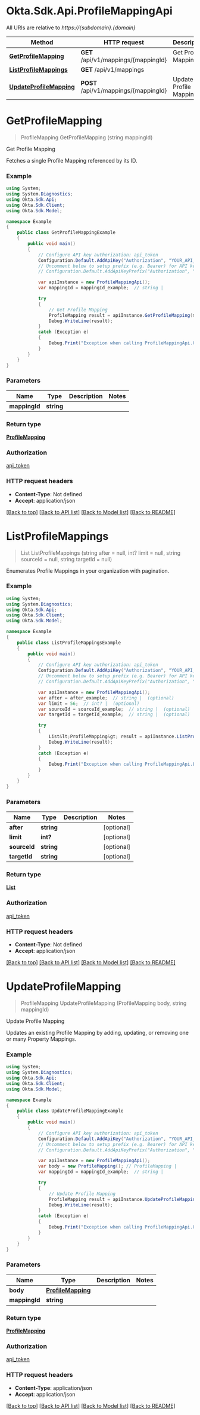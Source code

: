 # Okta.Sdk.Api.ProfileMappingApi

All URIs are relative to *https://{subdomain}.{domain}*

Method | HTTP request | Description
------------- | ------------- | -------------
[**GetProfileMapping**](ProfileMappingApi.md#getprofilemapping) | **GET** /api/v1/mappings/{mappingId} | Get Profile Mapping
[**ListProfileMappings**](ProfileMappingApi.md#listprofilemappings) | **GET** /api/v1/mappings | 
[**UpdateProfileMapping**](ProfileMappingApi.md#updateprofilemapping) | **POST** /api/v1/mappings/{mappingId} | Update Profile Mapping

<a name="getprofilemapping"></a>
# **GetProfileMapping**
> ProfileMapping GetProfileMapping (string mappingId)

Get Profile Mapping

Fetches a single Profile Mapping referenced by its ID.

### Example
```csharp
using System;
using System.Diagnostics;
using Okta.Sdk.Api;
using Okta.Sdk.Client;
using Okta.Sdk.Model;

namespace Example
{
    public class GetProfileMappingExample
    {
        public void main()
        {
            // Configure API key authorization: api_token
            Configuration.Default.AddApiKey("Authorization", "YOUR_API_KEY");
            // Uncomment below to setup prefix (e.g. Bearer) for API key, if needed
            // Configuration.Default.AddApiKeyPrefix("Authorization", "Bearer");

            var apiInstance = new ProfileMappingApi();
            var mappingId = mappingId_example;  // string | 

            try
            {
                // Get Profile Mapping
                ProfileMapping result = apiInstance.GetProfileMapping(mappingId);
                Debug.WriteLine(result);
            }
            catch (Exception e)
            {
                Debug.Print("Exception when calling ProfileMappingApi.GetProfileMapping: " + e.Message );
            }
        }
    }
}
```

### Parameters

Name | Type | Description  | Notes
------------- | ------------- | ------------- | -------------
 **mappingId** | **string**|  | 

### Return type

[**ProfileMapping**](ProfileMapping.md)

### Authorization

[api_token](../README.md#api_token)

### HTTP request headers

 - **Content-Type**: Not defined
 - **Accept**: application/json

[[Back to top]](#) [[Back to API list]](../README.md#documentation-for-api-endpoints) [[Back to Model list]](../README.md#documentation-for-models) [[Back to README]](../README.md)
<a name="listprofilemappings"></a>
# **ListProfileMappings**
> List<ProfileMapping> ListProfileMappings (string after = null, int? limit = null, string sourceId = null, string targetId = null)



Enumerates Profile Mappings in your organization with pagination.

### Example
```csharp
using System;
using System.Diagnostics;
using Okta.Sdk.Api;
using Okta.Sdk.Client;
using Okta.Sdk.Model;

namespace Example
{
    public class ListProfileMappingsExample
    {
        public void main()
        {
            // Configure API key authorization: api_token
            Configuration.Default.AddApiKey("Authorization", "YOUR_API_KEY");
            // Uncomment below to setup prefix (e.g. Bearer) for API key, if needed
            // Configuration.Default.AddApiKeyPrefix("Authorization", "Bearer");

            var apiInstance = new ProfileMappingApi();
            var after = after_example;  // string |  (optional) 
            var limit = 56;  // int? |  (optional) 
            var sourceId = sourceId_example;  // string |  (optional) 
            var targetId = targetId_example;  // string |  (optional) 

            try
            {
                List&lt;ProfileMapping&gt; result = apiInstance.ListProfileMappings(after, limit, sourceId, targetId);
                Debug.WriteLine(result);
            }
            catch (Exception e)
            {
                Debug.Print("Exception when calling ProfileMappingApi.ListProfileMappings: " + e.Message );
            }
        }
    }
}
```

### Parameters

Name | Type | Description  | Notes
------------- | ------------- | ------------- | -------------
 **after** | **string**|  | [optional] 
 **limit** | **int?**|  | [optional] 
 **sourceId** | **string**|  | [optional] 
 **targetId** | **string**|  | [optional] 

### Return type

[**List<ProfileMapping>**](ProfileMapping.md)

### Authorization

[api_token](../README.md#api_token)

### HTTP request headers

 - **Content-Type**: Not defined
 - **Accept**: application/json

[[Back to top]](#) [[Back to API list]](../README.md#documentation-for-api-endpoints) [[Back to Model list]](../README.md#documentation-for-models) [[Back to README]](../README.md)
<a name="updateprofilemapping"></a>
# **UpdateProfileMapping**
> ProfileMapping UpdateProfileMapping (ProfileMapping body, string mappingId)

Update Profile Mapping

Updates an existing Profile Mapping by adding, updating, or removing one or many Property Mappings.

### Example
```csharp
using System;
using System.Diagnostics;
using Okta.Sdk.Api;
using Okta.Sdk.Client;
using Okta.Sdk.Model;

namespace Example
{
    public class UpdateProfileMappingExample
    {
        public void main()
        {
            // Configure API key authorization: api_token
            Configuration.Default.AddApiKey("Authorization", "YOUR_API_KEY");
            // Uncomment below to setup prefix (e.g. Bearer) for API key, if needed
            // Configuration.Default.AddApiKeyPrefix("Authorization", "Bearer");

            var apiInstance = new ProfileMappingApi();
            var body = new ProfileMapping(); // ProfileMapping | 
            var mappingId = mappingId_example;  // string | 

            try
            {
                // Update Profile Mapping
                ProfileMapping result = apiInstance.UpdateProfileMapping(body, mappingId);
                Debug.WriteLine(result);
            }
            catch (Exception e)
            {
                Debug.Print("Exception when calling ProfileMappingApi.UpdateProfileMapping: " + e.Message );
            }
        }
    }
}
```

### Parameters

Name | Type | Description  | Notes
------------- | ------------- | ------------- | -------------
 **body** | [**ProfileMapping**](ProfileMapping.md)|  | 
 **mappingId** | **string**|  | 

### Return type

[**ProfileMapping**](ProfileMapping.md)

### Authorization

[api_token](../README.md#api_token)

### HTTP request headers

 - **Content-Type**: application/json
 - **Accept**: application/json

[[Back to top]](#) [[Back to API list]](../README.md#documentation-for-api-endpoints) [[Back to Model list]](../README.md#documentation-for-models) [[Back to README]](../README.md)
